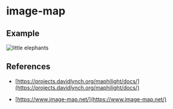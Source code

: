 # image-map

## Example

![little elephants](screenshot.png)

## References

- [https://projects.davidlynch.org/maphilight/docs/](https://projects.davidlynch.org/maphilight/docs/)

- [https://www.image-map.net/](https://www.image-map.net/)
